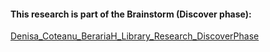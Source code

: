#### This research is part of the Brainstorm (Discover phase):

[Denisa_Coteanu_BerariaH_Library_Research_DiscoverPhase](uploads/d8c91ec9bfd171a4d84384fed76130f4/Denisa_Coteanu_BerariaH_Library_Research_DiscoverPhase.pdf)
